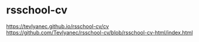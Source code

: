 # rsschool-cv
https://tevlyanec.github.io/rsschool-cv/cv
https://github.com/Tevlyanec/rsschool-cv/blob/rsschool-cv-html/index.html
